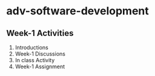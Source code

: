 # adv-software-development

## Week-1 Activities

<ol>
  <li> Introductions</li>
  <li> Week-1 Discussions</li>
  <li> In class Activity</li>
  <li> Week-1 Assignment</li>
</ol>
